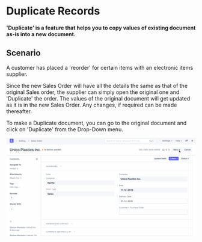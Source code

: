 
# Duplicate Records


**'Duplicate' is a feature that helps you to copy values of existing document as-is into a new document.**


## Scenario


A customer has placed a 'reorder' for certain items with an electronic items supplier.


Since the new Sales Order will have all the details the same as that of the original Sales order, the supplier can simply open the original one and 'Duplicate' the order. The values of the original document will get updated as it is in the new Sales Order. Any changes, if required can be made thereafter.


To make a Duplicate document, you can go to the original document and click on 'Duplicate' from the Drop-Down menu.


![Duplicate Record](/files/using-duplicate-record-1.gif)



